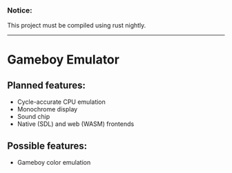 ### Notice:

This project must be compiled using rust nightly.

------

# Gameboy Emulator

## Planned features:

-   Cycle-accurate CPU emulation
-   Monochrome display
-   Sound chip
-   Native (SDL) and web (WASM) frontends

## Possible features:

-   Gameboy color emulation
